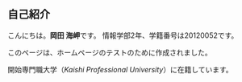 
## 自己紹介

こんにちは。**岡田 海岬**です。
情報学部2年、学籍番号は20120052です。


このページは、ホームページのテストのために作成されました。

開始専門職大学（_Kaishi Professional University_）に在籍しています。

<img src="https://user-images.githubusercontent.com/95010965/143984899-91850887-d674-44f8-a4bd-a3a068dc9329.jpg" width="10">


